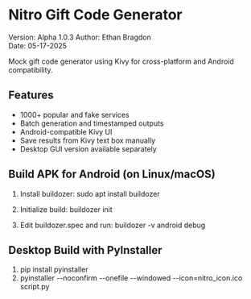 # Nitro Gift Code Generator

Version: Alpha 1.0.3 
Author: Ethan Bragdon  
Date: 05-17-2025

Mock gift code generator using Kivy for cross-platform and Android compatibility.

## Features
- 1000+ popular and fake services
- Batch generation and timestamped outputs
- Android-compatible Kivy UI
- Save results from Kivy text box manually
- Desktop GUI version available separately

## Build APK for Android (on Linux/macOS)

1. Install buildozer:
   sudo apt install buildozer

2. Initialize build:
   buildozer init

3. Edit buildozer.spec and run:
   buildozer -v android debug

## Desktop Build with PyInstaller

1. pip install pyinstaller
2. pyinstaller --noconfirm --onefile --windowed --icon=nitro_icon.ico script.py

